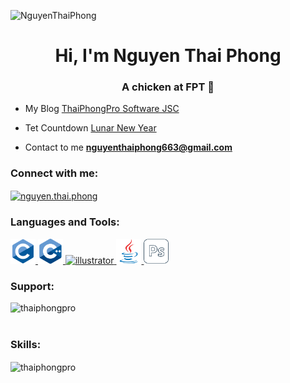 
![NguyenThaiPhong](https://i.imgur.com/Tuk3YEJ.jpg)

<h1 align="center">Hi, I'm Nguyen Thai Phong</h1>
<h3 align="center">A chicken at FPT 🎲</h3>

- My Blog [ThaiPhongPro Software JSC](https://nguyenphongproo.blogspot.com/)

- Tet Countdown [Lunar New Year](https://demnguoctet2023.blogspot.com/)

- Contact to me **nguyenthaiphong663@gmail.com**

<h3 align="left">Connect with me:</h3>
<p align="left">
<a href="https://instagram.com/nguyen.thai.phong" target="blank"><img align="center" src="https://raw.githubusercontent.com/rahuldkjain/github-profile-readme-generator/master/src/images/icons/Social/instagram.svg" alt="nguyen.thai.phong" height="30" width="40" /></a>
</p>

<h3 align="left">Languages and Tools:</h3>
<p align="left"> <a href="https://www.cprogramming.com/" target="_blank" rel="noreferrer"> <img src="https://raw.githubusercontent.com/devicons/devicon/master/icons/c/c-original.svg" alt="c" width="40" height="40"/> </a> <a href="https://www.w3schools.com/cpp/" target="_blank" rel="noreferrer"> <img src="https://raw.githubusercontent.com/devicons/devicon/master/icons/cplusplus/cplusplus-original.svg" alt="cplusplus" width="40" height="40"/> </a> <a href="https://www.adobe.com/in/products/illustrator.html" target="_blank" rel="noreferrer"> <img src="https://www.vectorlogo.zone/logos/adobe_illustrator/adobe_illustrator-icon.svg" alt="illustrator" width="40" height="40"/> </a> <a href="https://www.java.com" target="_blank" rel="noreferrer"> <img src="https://raw.githubusercontent.com/devicons/devicon/master/icons/java/java-original.svg" alt="java" width="40" height="40"/> </a> <a href="https://www.photoshop.com/en" target="_blank" rel="noreferrer"> <img src="https://raw.githubusercontent.com/devicons/devicon/master/icons/photoshop/photoshop-line.svg" alt="photoshop" width="40" height="40"/> </a> </p>

<h3 align="left">Support:</h3>
<p><a href="https://www.buymeacoffee.com/thaiphongpro"> <img align="left" src="https://cdn.buymeacoffee.com/buttons/v2/default-yellow.png" height="50" width="210" alt="thaiphongpro" /></a></p><br><br>

<h3 align="left">Skills:</h3>
<p><img align="center" src="https://github-readme-stats.vercel.app/api/top-langs?username=thaiphongpro&show_icons=true&locale=en&layout=compact" alt="thaiphongpro" /></p>
